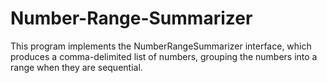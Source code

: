 # Number-Range-Summarizer
This program implements the NumberRangeSummarizer interface, which produces a comma-delimited list of numbers, grouping the numbers into a range when they are sequential.
